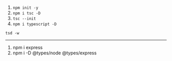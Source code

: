 1. `npm init -y`
2. `npm i tsc -D`
3. `tsc --init`
4. `npm i typescript -D`

`tsd -w`

<hr />

1. npm i express
2. npm i -D @types/node @types/express